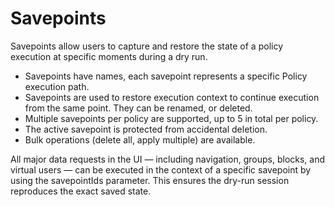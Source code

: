 # Savepoints

Savepoints allow users to capture and restore the state of a policy execution at specific moments during a dry run.

* Savepoints have names, each savepoint represents a specific Policy execution path.
* Savepoints are used to restore execution context to continue execution from the same point. They can be renamed, or deleted.
* Multiple savepoints per policy are supported, up to 5 in total per policy.
* The active savepoint is protected from accidental deletion.
* Bulk operations (delete all, apply multiple) are available.

All major data requests in the UI — including navigation, groups, blocks, and virtual users — can be executed in the context of a specific savepoint by using the savepointIds parameter. This ensures the dry-run session reproduces the exact saved state.
